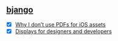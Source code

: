 ## [bjango](https://bjango.com/articles/)

- [x] [Why I don’t use PDFs for iOS assets](https://bjango.com/articles/idontusepdfs/)
- [x] [Displays for designers and developers](https://bjango.com/articles/macexternaldisplays/)
